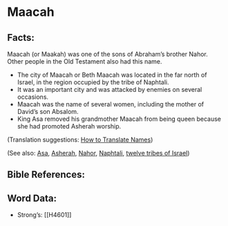 # Maacah

## Facts:

Maacah (or Maakah) was one of the sons of Abraham’s brother Nahor. Other people in the Old Testament also had this name.

* The city of Maacah or Beth Maacah was located in the far north of Israel, in the region occupied by the tribe of Naphtali.
* It was an important city and was attacked by enemies on several occasions.
* Maacah was the name of several women, including the mother of David’s son Absalom.
* King Asa removed his grandmother Maacah from being queen because she had promoted Asherah worship.

(Translation suggestions: [How to Translate Names](../../translate/translate-names))

(See also: [Asa](../names/asa.md), [Asherah](../names/asherim.md), [Nahor](../names/nahor.md), [Naphtali](../names/naphtali.md), [twelve tribes of Israel](../other/12tribesofisrael.md))

## Bible References:

## Word Data:

* Strong’s: [[H4601]]
